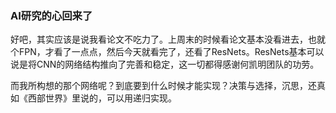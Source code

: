 ### AI研究的心回来了

好吧，其实应该是说我看论文不吃力了。上周末的时候看论文基本没看进去，也就个FPN，才看了一点点，然后今天就看完了，还看了ResNets。ResNets基本可以说是将CNN的网络结构推向了完善和稳定，这一切都得感谢何凯明团队的功劳。

而我所构想的那个网络呢？到底要到什么时候才能实现？决策与选择，沉思，还真如《西部世界》里说的，可以用递归实现。